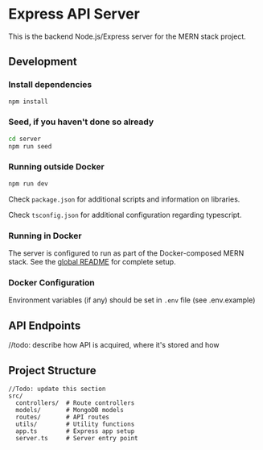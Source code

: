 # Express API Server

This is the backend Node.js/Express server for the MERN stack project.

## Development

### Install dependencies
```bash
npm install
```

### Seed, if you haven't done so already
```bash
cd server
npm run seed
```

### Running outside Docker
```bash
npm run dev
```

Check `package.json` for additional scripts and information on libraries.

Check `tsconfig.json` for additional configuration regarding typescript.

### Running in Docker
The server is configured to run as part of the Docker-composed MERN stack. See the [global README](../README.md) for complete setup.

### Docker Configuration 
Environment variables (if any) should be set in `.env` file (see .env.example)

## API Endpoints
//todo: describe how API is acquired, where it's stored and how

## Project Structure
```
//Todo: update this section
src/
  controllers/  # Route controllers
  models/       # MongoDB models
  routes/       # API routes
  utils/        # Utility functions
  app.ts        # Express app setup
  server.ts     # Server entry point
```

